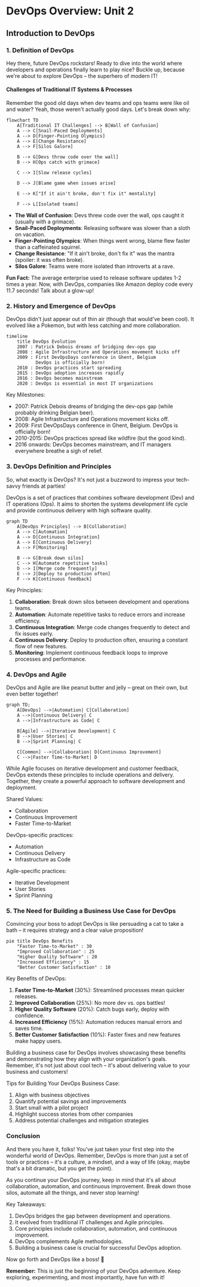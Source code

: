 # DevOps Overview: Unit 2
## Introduction to DevOps

### 1. Definition of DevOps

Hey there, future DevOps rockstars! Ready to dive into the world where developers and operations finally learn to play nice? Buckle up, because we're about to explore DevOps – the superhero of modern IT!

#### Challenges of Traditional IT Systems & Processes

Remember the good old days when dev teams and ops teams were like oil and water? Yeah, those weren't actually good days. Let's break down why:

```mermaid
flowchart TD
    A[Traditional IT Challenges] --> B[Wall of Confusion]
    A --> C[Snail-Paced Deployments]
    A --> D[Finger-Pointing Olympics]
    A --> E[Change Resistance]
    A --> F[Silos Galore]
    
    B --> G[Devs throw code over the wall]
    B --> H[Ops catch with grimace]
    
    C --> I[Slow release cycles]
    
    D --> J[Blame game when issues arise]
    
    E --> K["If it ain't broke, don't fix it" mentality]
    
    F --> L[Isolated teams]
```

- **The Wall of Confusion**: Devs threw code over the wall, ops caught it (usually with a grimace).
- **Snail-Paced Deployments**: Releasing software was slower than a sloth on vacation.
- **Finger-Pointing Olympics**: When things went wrong, blame flew faster than a caffeinated squirrel.
- **Change Resistance**: "If it ain't broke, don't fix it" was the mantra (spoiler: it was often broke).
- **Silos Galore**: Teams were more isolated than introverts at a rave.

**Fun Fact:** The average enterprise used to release software updates 1-2 times a year. Now, with DevOps, companies like Amazon deploy code every 11.7 seconds! Talk about a glow-up!

### 2. History and Emergence of DevOps

DevOps didn't just appear out of thin air (though that would've been cool). It evolved like a Pokemon, but with less catching and more collaboration.

```mermaid
timeline
    title DevOps Evolution
    2007 : Patrick Debois dreams of bridging dev-ops gap
    2008 : Agile Infrastructure and Operations movement kicks off
    2009 : First DevOpsDays conference in Ghent, Belgium
           DevOps is officially born!
    2010 : DevOps practices start spreading
    2015 : DevOps adoption increases rapidly
    2016 : DevOps becomes mainstream
    2020 : DevOps is essential in most IT organizations
```

Key Milestones:
- 2007: Patrick Debois dreams of bridging the dev-ops gap (while probably drinking Belgian beer).
- 2008: Agile Infrastructure and Operations movement kicks off.
- 2009: First DevOpsDays conference in Ghent, Belgium. DevOps is officially born!
- 2010-2015: DevOps practices spread like wildfire (but the good kind).
- 2016 onwards: DevOps becomes mainstream, and IT managers everywhere breathe a sigh of relief.

### 3. DevOps Definition and Principles

So, what exactly is DevOps? It's not just a buzzword to impress your tech-savvy friends at parties!

DevOps is a set of practices that combines software development (Dev) and IT operations (Ops). It aims to shorten the systems development life cycle and provide continuous delivery with high software quality.

```mermaid
graph TD
    A[DevOps Principles] --> B[Collaboration]
    A --> C[Automation]
    A --> D[Continuous Integration]
    A --> E[Continuous Delivery]
    A --> F[Monitoring]
    
    B --> G[Break down silos]
    C --> H[Automate repetitive tasks]
    D --> I[Merge code frequently]
    E --> J[Deploy to production often]
    F --> K[Continuous feedback]
```

Key Principles:
1. **Collaboration**: Break down silos between development and operations teams.
2. **Automation**: Automate repetitive tasks to reduce errors and increase efficiency.
3. **Continuous Integration**: Merge code changes frequently to detect and fix issues early.
4. **Continuous Delivery**: Deploy to production often, ensuring a constant flow of new features.
5. **Monitoring**: Implement continuous feedback loops to improve processes and performance.

### 4. DevOps and Agile

DevOps and Agile are like peanut butter and jelly – great on their own, but even better together!

```mermaid
graph TD;
    A[DevOps] -->|Automation| C[Collaboration]
    A -->|Continuous Delivery| C
    A -->|Infrastructure as Code| C
    
    B[Agile] -->|Iterative Development| C
    B -->|User Stories| C
    B -->|Sprint Planning| C
    
    C[Common] -->|Collaboration| D[Continuous Improvement]
    C -->|Faster Time-to-Market| D
```

While Agile focuses on iterative development and customer feedback, DevOps extends these principles to include operations and delivery. Together, they create a powerful approach to software development and deployment.

Shared Values:
- Collaboration
- Continuous Improvement
- Faster Time-to-Market

DevOps-specific practices:
- Automation
- Continuous Delivery
- Infrastructure as Code

Agile-specific practices:
- Iterative Development
- User Stories
- Sprint Planning

### 5. The Need for Building a Business Use Case for DevOps

Convincing your boss to adopt DevOps is like persuading a cat to take a bath – it requires strategy and a clear value proposition!

```mermaid
pie title DevOps Benefits
    "Faster Time-to-Market" : 30
    "Improved Collaboration" : 25
    "Higher Quality Software" : 20
    "Increased Efficiency" : 15
    "Better Customer Satisfaction" : 10
```

Key Benefits of DevOps:
1. **Faster Time-to-Market** (30%): Streamlined processes mean quicker releases.
2. **Improved Collaboration** (25%): No more dev vs. ops battles!
3. **Higher Quality Software** (20%): Catch bugs early, deploy with confidence.
4. **Increased Efficiency** (15%): Automation reduces manual errors and saves time.
5. **Better Customer Satisfaction** (10%): Faster fixes and new features make happy users.

Building a business case for DevOps involves showcasing these benefits and demonstrating how they align with your organization's goals. Remember, it's not just about cool tech – it's about delivering value to your business and customers!

Tips for Building Your DevOps Business Case:
1. Align with business objectives
2. Quantify potential savings and improvements
3. Start small with a pilot project
4. Highlight success stories from other companies
5. Address potential challenges and mitigation strategies

### Conclusion

And there you have it, folks! You've just taken your first step into the wonderful world of DevOps. Remember, DevOps is more than just a set of tools or practices – it's a culture, a mindset, and a way of life (okay, maybe that's a bit dramatic, but you get the point).

As you continue your DevOps journey, keep in mind that it's all about collaboration, automation, and continuous improvement. Break down those silos, automate all the things, and never stop learning!

Key Takeaways:
1. DevOps bridges the gap between development and operations.
2. It evolved from traditional IT challenges and Agile principles.
3. Core principles include collaboration, automation, and continuous improvement.
4. DevOps complements Agile methodologies.
5. Building a business case is crucial for successful DevOps adoption.

Now go forth and DevOps like a boss! 🚀

**Remember:** This is just the beginning of your DevOps adventure. Keep exploring, experimenting, and most importantly, have fun with it!
